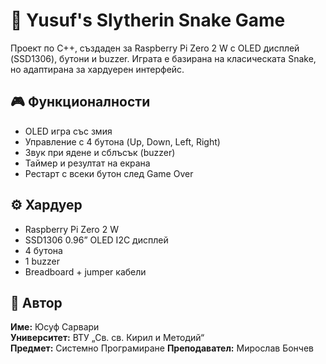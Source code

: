 # 🐍 Yusuf's Slytherin Snake Game

Проект по C++, създаден за Raspberry Pi Zero 2 W с OLED дисплей (SSD1306), бутони и buzzer. Играта е базирана на класическата Snake, но адаптирана за хардуерен интерфейс.

## 🎮 Функционалности
- OLED игра със змия
- Управление с 4 бутона (Up, Down, Left, Right)
- Звук при ядене и сблъсък (buzzer)
- Таймер и резултат на екрана
- Рестарт с всеки бутон след Game Over

## ⚙️ Хардуер
- Raspberry Pi Zero 2 W
- SSD1306 0.96” OLED I2C дисплей
- 4 бутона
- 1 buzzer
- Breadboard + jumper кабели


## 🧠 Автор
**Име:** Юсуф Сарвари  
**Университет:** ВТУ „Св. св. Кирил и Методий“  
**Предмет:** Системно Програмиране
**Преподавател:** Мирослав Бончев
